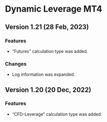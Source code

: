 # Dynamic Leverage MT4

## Version 1.21 (28 Feb, 2023)
### Features
* “Futures” calculation type was added.

### Changes
* Log information was expanded.

## Version 1.20 (20 Dec, 2022)
### Features
* “CFD-Leverage” calculation type was added.
